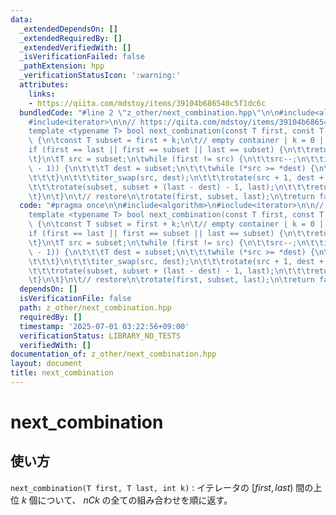 ```yaml
---
data:
  _extendedDependsOn: []
  _extendedRequiredBy: []
  _extendedVerifiedWith: []
  _isVerificationFailed: false
  _pathExtension: hpp
  _verificationStatusIcon: ':warning:'
  attributes:
    links:
    - https://qiita.com/mdstoy/items/39104b686540c5f1dc6c
  bundledCode: "#line 2 \"z_other/next_combination.hpp\"\n\n#include<algorithm>\n\
    #include<iterator>\n\n// https://qiita.com/mdstoy/items/39104b686540c5f1dc6c\n\
    template <typename T> bool next_combination(const T first, const T last, int k)\
    \ {\n\tconst T subset = first + k;\n\t// empty container | k = 0 | k == n \n\t\
    if (first == last || first == subset || last == subset) {\n\t\treturn false;\n\
    \t}\n\tT src = subset;\n\twhile (first != src) {\n\t\tsrc--;\n\t\tif (*src < *(last\
    \ - 1)) {\n\t\t\tT dest = subset;\n\t\t\twhile (*src >= *dest) {\n\t\t\t\tdest++;\n\
    \t\t\t}\n\t\t\titer_swap(src, dest);\n\t\t\trotate(src + 1, dest + 1, last);\n\
    \t\t\trotate(subset, subset + (last - dest) - 1, last);\n\t\t\treturn true;\n\t\
    \t}\n\t}\n\t// restore\n\trotate(first, subset, last);\n\treturn false;\n}\n\n"
  code: "#pragma once\n\n#include<algorithm>\n#include<iterator>\n\n// https://qiita.com/mdstoy/items/39104b686540c5f1dc6c\n\
    template <typename T> bool next_combination(const T first, const T last, int k)\
    \ {\n\tconst T subset = first + k;\n\t// empty container | k = 0 | k == n \n\t\
    if (first == last || first == subset || last == subset) {\n\t\treturn false;\n\
    \t}\n\tT src = subset;\n\twhile (first != src) {\n\t\tsrc--;\n\t\tif (*src < *(last\
    \ - 1)) {\n\t\t\tT dest = subset;\n\t\t\twhile (*src >= *dest) {\n\t\t\t\tdest++;\n\
    \t\t\t}\n\t\t\titer_swap(src, dest);\n\t\t\trotate(src + 1, dest + 1, last);\n\
    \t\t\trotate(subset, subset + (last - dest) - 1, last);\n\t\t\treturn true;\n\t\
    \t}\n\t}\n\t// restore\n\trotate(first, subset, last);\n\treturn false;\n}\n\n"
  dependsOn: []
  isVerificationFile: false
  path: z_other/next_combination.hpp
  requiredBy: []
  timestamp: '2025-07-01 03:22:56+09:00'
  verificationStatus: LIBRARY_NO_TESTS
  verifiedWith: []
documentation_of: z_other/next_combination.hpp
layout: document
title: next_combination
---
```


# next_combination 

## 使い方

``next_combination(T first, T last, int k)`` : イテレータの $[first, last)$ 間の上位 $k$ 個について、 $nCk$ の全ての組み合わせを順に返す。 

